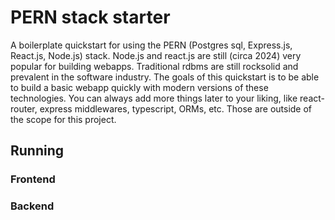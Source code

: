 # PERN stack starter

A boilerplate quickstart for using the PERN (Postgres sql, Express.js, React.js, Node.js) stack.
Node.js and react.js are still (circa 2024) very popular for building webapps. Traditional rdbms are still
rocksolid and prevalent in the software industry. The goals of this quickstart is to be able to
build a basic webapp quickly with modern versions of these technologies.
You can always add more things later to your liking, like react-router,
express middlewares, typescript, ORMs, etc. Those are outside of the scope for this project.

## Running

### Frontend

### Backend
